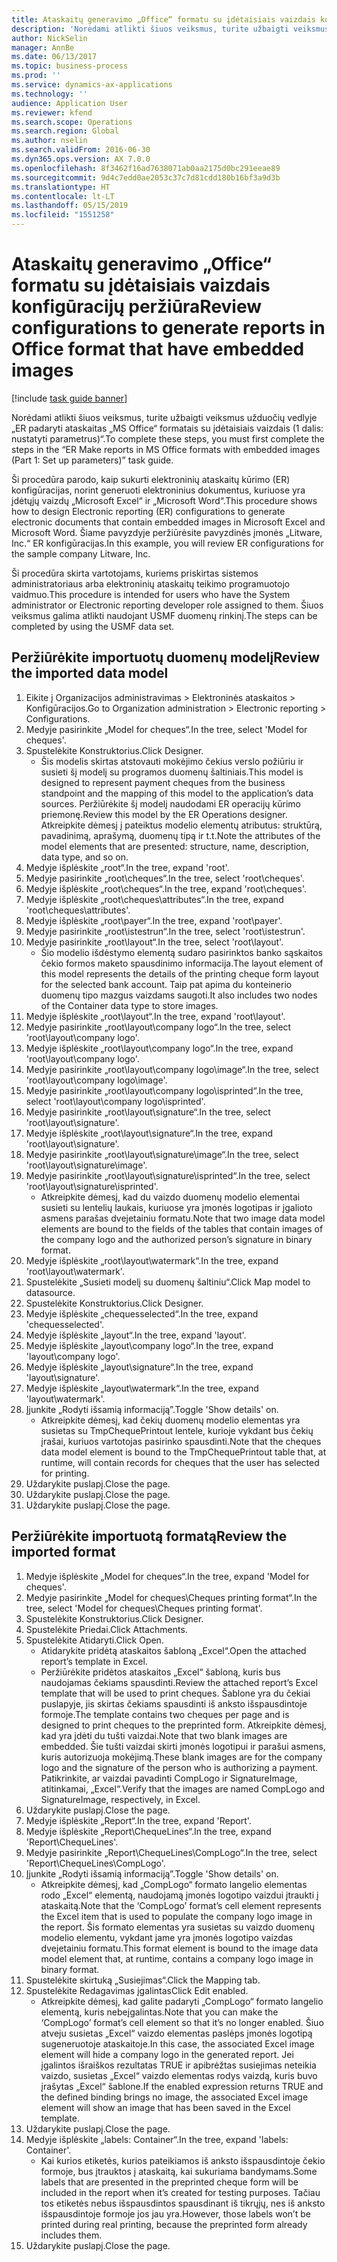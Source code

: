 ```yaml
---
title: Ataskaitų generavimo „Office“ formatu su įdėtaisiais vaizdais konfigūracijų peržiūra
description: 'Norėdami atlikti šiuos veiksmus, turite užbaigti veiksmus užduočių vedlyje „ER padaryti ataskaitas „MS Office“ formatais su įdėtaisiais vaizdais (1 dalis: nustatyti parametrus)“.'
author: NickSelin
manager: AnnBe
ms.date: 06/13/2017
ms.topic: business-process
ms.prod: ''
ms.service: dynamics-ax-applications
ms.technology: ''
audience: Application User
ms.reviewer: kfend
ms.search.scope: Operations
ms.search.region: Global
ms.author: nselin
ms.search.validFrom: 2016-06-30
ms.dyn365.ops.version: AX 7.0.0
ms.openlocfilehash: 8f3462f16ad7638071ab0aa2175d0bc291eeae89
ms.sourcegitcommit: 9d4c7edd0ae2053c37c7d81cdd180b16bf3a9d3b
ms.translationtype: HT
ms.contentlocale: lt-LT
ms.lasthandoff: 05/15/2019
ms.locfileid: "1551258"
---
```

# <a name="review-configurations-to-generate-reports-in-office-format-that-have-embedded-images"></a><span data-ttu-id="5d9f0-103">Ataskaitų generavimo „Office“ formatu su įdėtaisiais vaizdais konfigūracijų peržiūra</span><span class="sxs-lookup"><span data-stu-id="5d9f0-103">Review configurations to generate reports in Office format that have embedded images</span></span>

[!include [task guide banner](../../includes/task-guide-banner.md)]

<span data-ttu-id="5d9f0-104">Norėdami atlikti šiuos veiksmus, turite užbaigti veiksmus užduočių vedlyje „ER padaryti ataskaitas „MS Office“ formatais su įdėtaisiais vaizdais (1 dalis: nustatyti parametrus)“.</span><span class="sxs-lookup"><span data-stu-id="5d9f0-104">To complete these steps, you must first complete the steps in the “ER Make reports in MS Office formats with embedded images (Part 1: Set up parameters)” task guide.</span></span>

<span data-ttu-id="5d9f0-105">Ši procedūra parodo, kaip sukurti elektroninių ataskaitų kūrimo (ER) konfigūracijas, norint generuoti elektroninius dokumentus, kuriuose yra įdėtųjų vaizdų „Microsoft Excel“ ir „Microsoft Word“.</span><span class="sxs-lookup"><span data-stu-id="5d9f0-105">This procedure shows how to design Electronic reporting (ER) configurations to generate electronic documents that contain embedded images in Microsoft Excel and Microsoft Word.</span></span> <span data-ttu-id="5d9f0-106">Šiame pavyzdyje peržiūrėsite pavyzdinės įmonės „Litware, Inc.“ ER konfigūracijas.</span><span class="sxs-lookup"><span data-stu-id="5d9f0-106">In this example, you will review ER configurations for the sample company Litware, Inc.</span></span> 

<span data-ttu-id="5d9f0-107">Ši procedūra skirta vartotojams, kuriems priskirtas sistemos administratoriaus arba elektroninių ataskaitų teikimo programuotojo vaidmuo.</span><span class="sxs-lookup"><span data-stu-id="5d9f0-107">This procedure is intended for users who have the System administrator or Electronic reporting developer role assigned to them.</span></span> <span data-ttu-id="5d9f0-108">Šiuos veiksmus galima atlikti naudojant USMF duomenų rinkinį.</span><span class="sxs-lookup"><span data-stu-id="5d9f0-108">The steps can be completed by using the USMF data set.</span></span>


## <a name="review-the-imported-data-model"></a><span data-ttu-id="5d9f0-109">Peržiūrėkite importuotų duomenų modelį</span><span class="sxs-lookup"><span data-stu-id="5d9f0-109">Review the imported data model</span></span>
1. <span data-ttu-id="5d9f0-110">Eikite į Organizacijos administravimas > Elektroninės ataskaitos > Konfigūracijos.</span><span class="sxs-lookup"><span data-stu-id="5d9f0-110">Go to Organization administration > Electronic reporting > Configurations.</span></span>
2. <span data-ttu-id="5d9f0-111">Medyje pasirinkite „Model for cheques“.</span><span class="sxs-lookup"><span data-stu-id="5d9f0-111">In the tree, select 'Model for cheques'.</span></span>
3. <span data-ttu-id="5d9f0-112">Spustelėkite Konstruktorius.</span><span class="sxs-lookup"><span data-stu-id="5d9f0-112">Click Designer.</span></span>
    * <span data-ttu-id="5d9f0-113">Šis modelis skirtas atstovauti mokėjimo čekius verslo požiūriu ir susieti šį modelį su programos duomenų šaltiniais.</span><span class="sxs-lookup"><span data-stu-id="5d9f0-113">This model is designed to represent payment cheques from the business standpoint and the mapping of this model to the application’s data sources.</span></span> <span data-ttu-id="5d9f0-114">Peržiūrėkite šį modelį naudodami ER operacijų kūrimo priemonę.</span><span class="sxs-lookup"><span data-stu-id="5d9f0-114">Review this model by the ER Operations designer.</span></span> <span data-ttu-id="5d9f0-115">Atkreipkite dėmesį į pateiktus modelio elementų atributus: struktūrą, pavadinimą, aprašymą, duomenų tipą ir t.t.</span><span class="sxs-lookup"><span data-stu-id="5d9f0-115">Note the attributes of the model elements that are presented: structure, name, description, data type, and so on.</span></span>   
4. <span data-ttu-id="5d9f0-116">Medyje išplėskite „root“.</span><span class="sxs-lookup"><span data-stu-id="5d9f0-116">In the tree, expand 'root'.</span></span>
5. <span data-ttu-id="5d9f0-117">Medyje pasirinkite „root\cheques“.</span><span class="sxs-lookup"><span data-stu-id="5d9f0-117">In the tree, select 'root\cheques'.</span></span>
6. <span data-ttu-id="5d9f0-118">Medyje išplėskite „root\cheques“.</span><span class="sxs-lookup"><span data-stu-id="5d9f0-118">In the tree, expand 'root\cheques'.</span></span>
7. <span data-ttu-id="5d9f0-119">Medyje išplėskite „root\cheques\attributes“.</span><span class="sxs-lookup"><span data-stu-id="5d9f0-119">In the tree, expand 'root\cheques\attributes'.</span></span>
8. <span data-ttu-id="5d9f0-120">Medyje išplėskite „root\payer“.</span><span class="sxs-lookup"><span data-stu-id="5d9f0-120">In the tree, expand 'root\payer'.</span></span>
9. <span data-ttu-id="5d9f0-121">Medyje pasirinkite „root\istestrun“.</span><span class="sxs-lookup"><span data-stu-id="5d9f0-121">In the tree, select 'root\istestrun'.</span></span>
10. <span data-ttu-id="5d9f0-122">Medyje pasirinkite „root\layout“.</span><span class="sxs-lookup"><span data-stu-id="5d9f0-122">In the tree, select 'root\layout'.</span></span>
    * <span data-ttu-id="5d9f0-123">Šio modelio išdėstymo elementą sudaro pasirinktos banko sąskaitos čekio formos maketo spausdinimo informacija.</span><span class="sxs-lookup"><span data-stu-id="5d9f0-123">The layout element of this model represents the details of the printing cheque form layout for the selected bank account.</span></span> <span data-ttu-id="5d9f0-124">Taip pat apima du konteinerio duomenų tipo mazgus vaizdams saugoti.</span><span class="sxs-lookup"><span data-stu-id="5d9f0-124">It also includes two nodes of the Container data type to store images.</span></span>   
11. <span data-ttu-id="5d9f0-125">Medyje išplėskite „root\layout“.</span><span class="sxs-lookup"><span data-stu-id="5d9f0-125">In the tree, expand 'root\layout'.</span></span>
12. <span data-ttu-id="5d9f0-126">Medyje pasirinkite „root\layout\company logo“.</span><span class="sxs-lookup"><span data-stu-id="5d9f0-126">In the tree, select 'root\layout\company logo'.</span></span>
13. <span data-ttu-id="5d9f0-127">Medyje išplėskite „root\layout\company logo“.</span><span class="sxs-lookup"><span data-stu-id="5d9f0-127">In the tree, expand 'root\layout\company logo'.</span></span>
14. <span data-ttu-id="5d9f0-128">Medyje pasirinkite „root\layout\company logo\image“.</span><span class="sxs-lookup"><span data-stu-id="5d9f0-128">In the tree, select 'root\layout\company logo\image'.</span></span>
15. <span data-ttu-id="5d9f0-129">Medyje pasirinkite „root\layout\company logo\isprinted“.</span><span class="sxs-lookup"><span data-stu-id="5d9f0-129">In the tree, select 'root\layout\company logo\isprinted'.</span></span>
16. <span data-ttu-id="5d9f0-130">Medyje pasirinkite „root\layout\signature“.</span><span class="sxs-lookup"><span data-stu-id="5d9f0-130">In the tree, select 'root\layout\signature'.</span></span>
17. <span data-ttu-id="5d9f0-131">Medyje išplėskite „root\layout\signature“.</span><span class="sxs-lookup"><span data-stu-id="5d9f0-131">In the tree, expand 'root\layout\signature'.</span></span>
18. <span data-ttu-id="5d9f0-132">Medyje pasirinkite „root\layout\signature\image“.</span><span class="sxs-lookup"><span data-stu-id="5d9f0-132">In the tree, select 'root\layout\signature\image'.</span></span>
19. <span data-ttu-id="5d9f0-133">Medyje pasirinkite „root\layout\signature\isprinted“.</span><span class="sxs-lookup"><span data-stu-id="5d9f0-133">In the tree, select 'root\layout\signature\isprinted'.</span></span>
    * <span data-ttu-id="5d9f0-134">Atkreipkite dėmesį, kad du vaizdo duomenų modelio elementai susieti su lentelių laukais, kuriuose yra įmonės logotipas ir įgalioto asmens parašas dvejetainiu formatu.</span><span class="sxs-lookup"><span data-stu-id="5d9f0-134">Note that two image data model elements are bound to the fields of the tables that contain images of the company logo and the authorized person’s signature in binary format.</span></span>  
20. <span data-ttu-id="5d9f0-135">Medyje išplėskite „root\layout\watermark“.</span><span class="sxs-lookup"><span data-stu-id="5d9f0-135">In the tree, expand 'root\layout\watermark'.</span></span>
21. <span data-ttu-id="5d9f0-136">Spustelėkite „Susieti modelį su duomenų šaltiniu“.</span><span class="sxs-lookup"><span data-stu-id="5d9f0-136">Click Map model to datasource.</span></span>
22. <span data-ttu-id="5d9f0-137">Spustelėkite Konstruktorius.</span><span class="sxs-lookup"><span data-stu-id="5d9f0-137">Click Designer.</span></span>
23. <span data-ttu-id="5d9f0-138">Medyje išplėskite „chequesselected“.</span><span class="sxs-lookup"><span data-stu-id="5d9f0-138">In the tree, expand 'chequesselected'.</span></span>
24. <span data-ttu-id="5d9f0-139">Medyje išplėskite „layout“.</span><span class="sxs-lookup"><span data-stu-id="5d9f0-139">In the tree, expand 'layout'.</span></span>
25. <span data-ttu-id="5d9f0-140">Medyje išplėskite „layout\company logo“.</span><span class="sxs-lookup"><span data-stu-id="5d9f0-140">In the tree, expand 'layout\company logo'.</span></span>
26. <span data-ttu-id="5d9f0-141">Medyje išplėskite „layout\signature“.</span><span class="sxs-lookup"><span data-stu-id="5d9f0-141">In the tree, expand 'layout\signature'.</span></span>
27. <span data-ttu-id="5d9f0-142">Medyje išplėskite „layout\watermark“.</span><span class="sxs-lookup"><span data-stu-id="5d9f0-142">In the tree, expand 'layout\watermark'.</span></span>
28. <span data-ttu-id="5d9f0-143">Įjunkite „Rodyti išsamią informaciją”.</span><span class="sxs-lookup"><span data-stu-id="5d9f0-143">Toggle 'Show details' on.</span></span>
    * <span data-ttu-id="5d9f0-144">Atkreipkite dėmesį, kad čekių duomenų modelio elementas yra susietas su TmpChequePrintout lentele, kurioje vykdant bus čekių įrašai, kuriuos vartotojas pasirinko spausdinti.</span><span class="sxs-lookup"><span data-stu-id="5d9f0-144">Note that the cheques data model element is bound to the TmpChequePrintout table that, at runtime, will contain records for cheques that the user has selected for printing.</span></span>   
29. <span data-ttu-id="5d9f0-145">Uždarykite puslapį.</span><span class="sxs-lookup"><span data-stu-id="5d9f0-145">Close the page.</span></span>
30. <span data-ttu-id="5d9f0-146">Uždarykite puslapį.</span><span class="sxs-lookup"><span data-stu-id="5d9f0-146">Close the page.</span></span>
31. <span data-ttu-id="5d9f0-147">Uždarykite puslapį.</span><span class="sxs-lookup"><span data-stu-id="5d9f0-147">Close the page.</span></span>

## <a name="review-the-imported-format"></a><span data-ttu-id="5d9f0-148">Peržiūrėkite importuotą formatą</span><span class="sxs-lookup"><span data-stu-id="5d9f0-148">Review the imported format</span></span>
1. <span data-ttu-id="5d9f0-149">Medyje išplėskite „Model for cheques“.</span><span class="sxs-lookup"><span data-stu-id="5d9f0-149">In the tree, expand 'Model for cheques'.</span></span>
2. <span data-ttu-id="5d9f0-150">Medyje pasirinkite „Model for cheques\Cheques printing format“.</span><span class="sxs-lookup"><span data-stu-id="5d9f0-150">In the tree, select 'Model for cheques\Cheques printing format'.</span></span>
3. <span data-ttu-id="5d9f0-151">Spustelėkite Konstruktorius.</span><span class="sxs-lookup"><span data-stu-id="5d9f0-151">Click Designer.</span></span>
4. <span data-ttu-id="5d9f0-152">Spustelėkite Priedai.</span><span class="sxs-lookup"><span data-stu-id="5d9f0-152">Click Attachments.</span></span>
5. <span data-ttu-id="5d9f0-153">Spustelėkite Atidaryti.</span><span class="sxs-lookup"><span data-stu-id="5d9f0-153">Click Open.</span></span>
    * <span data-ttu-id="5d9f0-154">Atidarykite pridėtą ataskaitos šabloną „Excel“.</span><span class="sxs-lookup"><span data-stu-id="5d9f0-154">Open the attached report’s template in Excel.</span></span>  
    * <span data-ttu-id="5d9f0-155">Peržiūrėkite pridėtos ataskaitos „Excel“ šabloną, kuris bus naudojamas čekiams spausdinti.</span><span class="sxs-lookup"><span data-stu-id="5d9f0-155">Review the attached report’s Excel template that will be used to print cheques.</span></span> <span data-ttu-id="5d9f0-156">Šablone yra du čekiai puslapyje, jis skirtas čekiams spausdinti iš anksto išspausdintoje formoje.</span><span class="sxs-lookup"><span data-stu-id="5d9f0-156">The template contains two cheques per page and is designed to print cheques to the preprinted form.</span></span> <span data-ttu-id="5d9f0-157">Atkreipkite dėmesį, kad yra įdėti du tušti vaizdai.</span><span class="sxs-lookup"><span data-stu-id="5d9f0-157">Note that two blank images are embedded.</span></span> <span data-ttu-id="5d9f0-158">Šie tušti vaizdai skirti įmonės logotipui ir parašui asmens, kuris autorizuoja mokėjimą.</span><span class="sxs-lookup"><span data-stu-id="5d9f0-158">These blank images are for the company logo and the signature of the person who is authorizing a payment.</span></span> <span data-ttu-id="5d9f0-159">Patikrinkite, ar vaizdai pavadinti CompLogo ir SignatureImage, atitinkamai, „Excel“.</span><span class="sxs-lookup"><span data-stu-id="5d9f0-159">Verify that the images are named CompLogo and SignatureImage, respectively, in Excel.</span></span>   
6. <span data-ttu-id="5d9f0-160">Uždarykite puslapį.</span><span class="sxs-lookup"><span data-stu-id="5d9f0-160">Close the page.</span></span>
7. <span data-ttu-id="5d9f0-161">Medyje išplėskite „Report“.</span><span class="sxs-lookup"><span data-stu-id="5d9f0-161">In the tree, expand 'Report'.</span></span>
8. <span data-ttu-id="5d9f0-162">Medyje išplėskite „Report\ChequeLines“.</span><span class="sxs-lookup"><span data-stu-id="5d9f0-162">In the tree, expand 'Report\ChequeLines'.</span></span>
9. <span data-ttu-id="5d9f0-163">Medyje pasirinkite „Report\ChequeLines\CompLogo“.</span><span class="sxs-lookup"><span data-stu-id="5d9f0-163">In the tree, select 'Report\ChequeLines\CompLogo'.</span></span>
10. <span data-ttu-id="5d9f0-164">Įjunkite „Rodyti išsamią informaciją”.</span><span class="sxs-lookup"><span data-stu-id="5d9f0-164">Toggle 'Show details' on.</span></span>
    * <span data-ttu-id="5d9f0-165">Atkreipkite dėmesį, kad „CompLogo“ formato langelio elementas rodo „Excel“ elementą, naudojamą įmonės logotipo vaizdui įtraukti į ataskaitą.</span><span class="sxs-lookup"><span data-stu-id="5d9f0-165">Note that the ‘CompLogo’ format’s cell element represents the Excel item that is used to populate the company logo image in the report.</span></span> <span data-ttu-id="5d9f0-166">Šis formato elementas yra susietas su vaizdo duomenų modelio elementu, vykdant jame yra įmonės logotipo vaizdas dvejetainiu formatu.</span><span class="sxs-lookup"><span data-stu-id="5d9f0-166">This format element is bound to the image data model element that, at runtime, contains a company logo image in binary format.</span></span>   
11. <span data-ttu-id="5d9f0-167">Spustelėkite skirtuką „Susiejimas“.</span><span class="sxs-lookup"><span data-stu-id="5d9f0-167">Click the Mapping tab.</span></span>
12. <span data-ttu-id="5d9f0-168">Spustelėkite Redagavimas įgalintas</span><span class="sxs-lookup"><span data-stu-id="5d9f0-168">Click Edit enabled.</span></span>
    * <span data-ttu-id="5d9f0-169">Atkreipkite dėmesį, kad galite padaryti „CompLogo“ formato langelio elementą, kuris nebeįgalintas.</span><span class="sxs-lookup"><span data-stu-id="5d9f0-169">Note that you can make the ‘CompLogo’ format’s cell element so that it’s no longer enabled.</span></span> <span data-ttu-id="5d9f0-170">Šiuo atveju susietas „Excel“ vaizdo elementas paslėps įmonės logotipą sugeneruotoje ataskaitoje.</span><span class="sxs-lookup"><span data-stu-id="5d9f0-170">In this case, the associated Excel image element will hide a company logo in the generated report.</span></span> <span data-ttu-id="5d9f0-171">Jei įgalintos išraiškos rezultatas TRUE ir apibrėžtas susiejimas neteikia vaizdo, susietas „Excel“ vaizdo elementas rodys vaizdą, kuris buvo įrašytas „Excel“ šablone.</span><span class="sxs-lookup"><span data-stu-id="5d9f0-171">If the enabled expression returns TRUE and the defined binding brings no image, the associated Excel image element will show an image that has been saved in the Excel template.</span></span>   
13. <span data-ttu-id="5d9f0-172">Uždarykite puslapį.</span><span class="sxs-lookup"><span data-stu-id="5d9f0-172">Close the page.</span></span>
14. <span data-ttu-id="5d9f0-173">Medyje išplėskite „labels: Container“.</span><span class="sxs-lookup"><span data-stu-id="5d9f0-173">In the tree, expand 'labels: Container'.</span></span>
    * <span data-ttu-id="5d9f0-174">Kai kurios etiketės, kurios pateikiamos iš anksto išspausdintoje čekio formoje, bus įtrauktos į ataskaitą, kai sukuriama bandymams.</span><span class="sxs-lookup"><span data-stu-id="5d9f0-174">Some labels that are presented in the preprinted cheque form will be included in the report when it’s created for testing purposes.</span></span> <span data-ttu-id="5d9f0-175">Tačiau tos etiketės nebus išspausdintos spausdinant iš tikrųjų, nes iš anksto išspausdintoje formoje jos jau yra.</span><span class="sxs-lookup"><span data-stu-id="5d9f0-175">However, those labels won’t be printed during real printing, because the preprinted form already includes them.</span></span>  
15. <span data-ttu-id="5d9f0-176">Uždarykite puslapį.</span><span class="sxs-lookup"><span data-stu-id="5d9f0-176">Close the page.</span></span>

